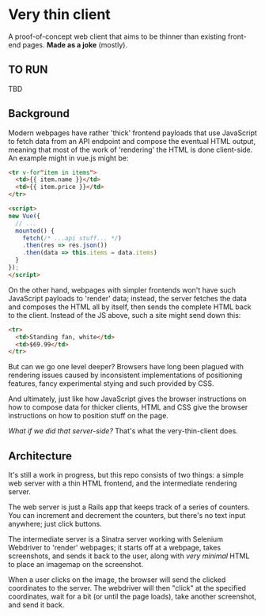 # Very thin client

A proof-of-concept web client that aims to be thinner than existing front-end pages. **Made as a joke** (mostly).

## TO RUN
TBD

## Background
Modern webpages have rather 'thick' frontend payloads that use JavaScript to fetch data from an API endpoint and compose the eventual HTML output, meaning that most of the work of 'rendering' the HTML is done client-side. An example might in vue.js might be:

```html
<tr v-for"item in items">
  <td>{{ item.name }}</td>
  <td>{{ item.price }}</td>
</tr>

<script>
new Vue({
  // ...
  mounted() {
    fetch(/* ...api stuff... */)
    .then(res => res.json())
    .then(data => this.items = data.items)
  }
});
</script>
```

On the other hand, webpages with simpler frontends won't have such JavaScript payloads to 'render' data; instead, the server fetches the data and composes the HTML all by itself, then sends the complete HTML back to the client. Instead of the JS above, such a site might send down this:

```html
<tr>
  <td>Standing fan, white</td>
  <td>$69.99</td>
</tr>
```

But can we go one level deeper? Browsers have long been plagued with rendering issues caused by inconsistent
implementations of positioning features, fancy experimental stying and such provided by CSS. 

And ultimately, just like how JavaScript gives the browser instructions on how to compose data for thicker clients,
HTML and CSS give the browser instructions on how to position stuff on the page.

_What if we did that server-side?_ That's what the very-thin-client does.

## Architecture
It's still a work in progress, but this repo consists of two things: a simple web server with a thin HTML frontend, and the intermediate rendering server.

The web server is just a Rails app that keeps track of a series of counters. You can increment and decrement the counters, but there's no text input anywhere; just click buttons.

The intermediate server is a Sinatra server working with Selenium Webdriver to 'render' webpages; it starts off at a webpage, takes screenshots, and sends it back to the user, along with *very minimal* HTML to place an imagemap on the screenshot.

When a user clicks on the image, the browser will send the clicked coordinates to the server. The webdriver will then "click" at the specified coordinates, wait for a bit (or until the page loads), take another screenshot, and send it back.
